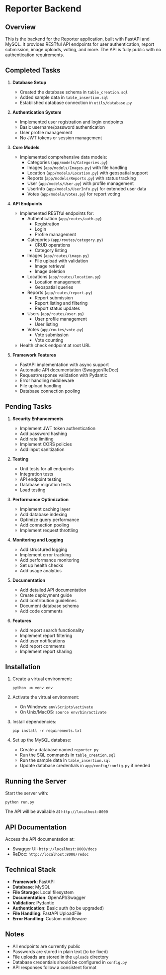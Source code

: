 # Reporter Backend

## Overview

This is the backend for the Reporter application, built with FastAPI and MySQL. It provides RESTful API endpoints for user authentication, report submission, image uploads, voting, and more. The API is fully public with no authentication requirements.

## Completed Tasks

1. **Database Setup**
   - Created the database schema in `table_creation.sql`
   - Added sample data in `table_insertion.sql`
   - Established database connection in `utils/database.py`

2. **Authentication System**
   - Implemented user registration and login endpoints
   - Basic username/password authentication
   - User profile management
   - No JWT tokens or session management

3. **Core Models**
   - Implemented comprehensive data models:
     - Categories (`app/models/Categories.py`)
     - Images (`app/models/Images.py`) with file handling
     - Location (`app/models/Location.py`) with geospatial support
     - Reports (`app/models/Reports.py`) with status tracking
     - User (`app/models/User.py`) with profile management
     - UserInfo (`app/models/UserInfo.py`) for extended user data
     - Votes (`app/models/Votes.py`) for report voting

4. **API Endpoints**
   - Implemented RESTful endpoints for:
     - Authentication (`app/routes/auth.py`)
       - Registration
       - Login
       - Profile management
     - Categories (`app/routes/category.py`)
       - CRUD operations
       - Category listing
     - Images (`app/routes/image.py`)
       - File upload with validation
       - Image retrieval
       - Image deletion
     - Locations (`app/routes/location.py`)
       - Location management
       - Geospatial queries
     - Reports (`app/routes/report.py`)
       - Report submission
       - Report listing and filtering
       - Report status updates
     - Users (`app/routes/user.py`)
       - User profile management
       - User listing
     - Votes (`app/routes/vote.py`)
       - Vote submission
       - Vote counting
   - Health check endpoint at root URL

5. **Framework Features**
   - FastAPI implementation with async support
   - Automatic API documentation (Swagger/ReDoc)
   - Request/response validation with Pydantic
   - Error handling middleware
   - File upload handling
   - Database connection pooling

## Pending Tasks

1. **Security Enhancements**
   - Implement JWT token authentication
   - Add password hashing
   - Add rate limiting
   - Implement CORS policies
   - Add input sanitization

2. **Testing**
   - Unit tests for all endpoints
   - Integration tests
   - API endpoint testing
   - Database migration tests
   - Load testing

3. **Performance Optimization**
   - Implement caching layer
   - Add database indexing
   - Optimize query performance
   - Add connection pooling
   - Implement request throttling

4. **Monitoring and Logging**
   - Add structured logging
   - Implement error tracking
   - Add performance monitoring
   - Set up health checks
   - Add usage analytics

5. **Documentation**
   - Add detailed API documentation
   - Create deployment guide
   - Add contribution guidelines
   - Document database schema
   - Add code comments

6. **Features**
   - Add report search functionality
   - Implement report filtering
   - Add user notifications
   - Add report comments
   - Implement report sharing

## Installation

1. Create a virtual environment:
   ```
   python -m venv env
   ```

2. Activate the virtual environment:
   - On Windows: `env\Scripts\activate`
   - On Unix/MacOS: `source env/bin/activate`

3. Install dependencies:
   ```
   pip install -r requirements.txt
   ```

4. Set up the MySQL database:
   - Create a database named `reporter_py`
   - Run the SQL commands in `table_creation.sql`
   - Run the sample data in `table_insertion.sql`
   - Update database credentials in `app/config/config.py` if needed

## Running the Server

Start the server with:
```
python run.py
```

The API will be available at `http://localhost:8000`

## API Documentation

Access the API documentation at:
- Swagger UI: `http://localhost:8000/docs`
- ReDoc: `http://localhost:8000/redoc`

## Technical Stack

- **Framework**: FastAPI
- **Database**: MySQL
- **File Storage**: Local filesystem
- **Documentation**: OpenAPI/Swagger
- **Validation**: Pydantic
- **Authentication**: Basic auth (to be upgraded)
- **File Handling**: FastAPI UploadFile
- **Error Handling**: Custom middleware

## Notes
- All endpoints are currently public
- Passwords are stored in plain text (to be fixed)
- File uploads are stored in the `uploads` directory
- Database credentials should be configured in `config.py`
- API responses follow a consistent format